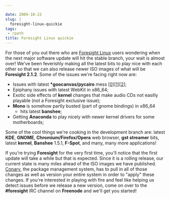 ```yaml
---

date: 2009-10-22
slug: |
  foresight-linux-quickie
tags:
 - rpath
title: Foresight Linux quickie
---
```


For those of you out there who are [Foresight
Linux](http://www.foresightlinux.org) users wondering when the next
major software update will hit the stable branch, your wait is almost
over! We've been feverishly making all the latest bits to play nice with
each other so that we can also release newer ISO images of what will be
**Foresight 2.1.2**. Some of the issues we're facing right now are:

-   Issues with latest **\*goocanvas/pycairo** mess
    \[[0](https://bugzilla.gnome.org/show_bug.cgi?id=576198)\]\[[1](http://bugs.freedesktop.org/show_bug.cgi?id=23073)\]\[[2](https://bugzilla.redhat.com/show_bug.cgi?id=515455)\];
-   Epiphany issues with latest WebKit in x86_64;
-   Exotic side effects of **kernel** changes that make audio CDs not
    easilly playable (not a Foresight exclusive issue);
-   **Mono** is somehow partly busted (part of gnome bindings) in x86_64
    -   hits latest **banshee**;
-   Getting **Anaconda** to play nicely with newer kernel drivers for
    some motherboards;

Some of the cool things we're cooking in the development branch are:
latest **KDE**, **GNOME**, **Chromium/Firefox/Opera** web browser, **gst
streamer** bits, latest **kernel**, **Banshee** 1.5.1, **F-Spot**, and
many, many more applications!

If you're trying **Foresight** for the very first time, you'll notice
that the first update will take a while but that is expected. Since it
is a rolling release, our current state is many miles ahead of the ISO
images we have published. [Conary](http://wiki.rpath.com/wiki/Conary),
the package management system, has to pull in all of those changes as
well as version your entire system in order to "apply" these changes. If
you're interested in playing with fire and feel like helping us detect
issues before we release a new version, come on over to the
**\#foresight** IRC channel on **Freenode** and we'll get you started!
